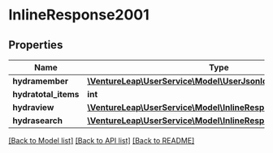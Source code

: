 # InlineResponse2001

## Properties
Name | Type | Description | Notes
------------ | ------------- | ------------- | -------------
**hydramember** | [**\VentureLeap\UserService\Model\UserJsonldUserRead[]**](UserJsonldUserRead.md) |  | 
**hydratotal_items** | **int** |  | [optional] 
**hydraview** | [**\VentureLeap\UserService\Model\InlineResponse200Hydraview**](InlineResponse200Hydraview.md) |  | [optional] 
**hydrasearch** | [**\VentureLeap\UserService\Model\InlineResponse200Hydrasearch**](InlineResponse200Hydrasearch.md) |  | [optional] 

[[Back to Model list]](../../README.md#documentation-for-models) [[Back to API list]](../../README.md#documentation-for-api-endpoints) [[Back to README]](../../README.md)

